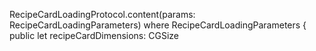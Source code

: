 RecipeCardLoadingProtocol.content(params: RecipeCardLoadingParameters)
where
RecipeCardLoadingParameters {
public let recipeCardDimensions: CGSize